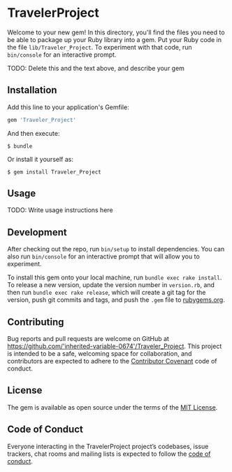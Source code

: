 # TravelerProject

Welcome to your new gem! In this directory, you'll find the files you need to be able to package up your Ruby library into a gem. Put your Ruby code in the file `lib/Traveler_Project`. To experiment with that code, run `bin/console` for an interactive prompt.

TODO: Delete this and the text above, and describe your gem

## Installation

Add this line to your application's Gemfile:

```ruby
gem 'Traveler_Project'
```

And then execute:

    $ bundle

Or install it yourself as:

    $ gem install Traveler_Project

## Usage

TODO: Write usage instructions here

## Development

After checking out the repo, run `bin/setup` to install dependencies. You can also run `bin/console` for an interactive prompt that will allow you to experiment.

To install this gem onto your local machine, run `bundle exec rake install`. To release a new version, update the version number in `version.rb`, and then run `bundle exec rake release`, which will create a git tag for the version, push git commits and tags, and push the `.gem` file to [rubygems.org](https://rubygems.org).

## Contributing

Bug reports and pull requests are welcome on GitHub at https://github.com/'inherited-variable-0674'/Traveler_Project. This project is intended to be a safe, welcoming space for collaboration, and contributors are expected to adhere to the [Contributor Covenant](http://contributor-covenant.org) code of conduct.

## License

The gem is available as open source under the terms of the [MIT License](https://opensource.org/licenses/MIT).

## Code of Conduct

Everyone interacting in the TravelerProject project’s codebases, issue trackers, chat rooms and mailing lists is expected to follow the [code of conduct](https://github.com/'inherited-variable-0674'/Traveler_Project/blob/master/CODE_OF_CONDUCT.md).
